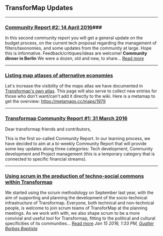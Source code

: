 ## **TransforMap Updates** ##

-----------------------------
### **[Community Report #2: 14 April 2016](https://discourse.transformap.co/t/community-report-2-14-april-2016/1026/1)**###

In this second community report you will get a general update on the budget process, on the current tech proposal regarding the management of filters/taxonomies, and some updates from the community at large. Hope this is informative. Feedback/critiques/ideas are welcome! 
**Community dinner in Berlin**
We were a dozen, old and new, to share... [Read more](https://discourse.transformap.co/t/community-report-2-14-april-2016/1026/1)

---
### **[Listing map atlases of alternative economies](https://discourse.transformap.co/t/listing-all-atlases-of-maps/1012)** ###

Let's increase the visibility of the maps atlas we have documented in [Transformap's own atlas](http://mmm.3oe.de/wiki/Category:Meta). This page will also serve to collect new entries for those who don't want/can't add it directly to the wiki.
Here is a metamap to get the overview: https://metamaps.cc/maps/1979

---
### **[Transformap Community Report #1: 31 March 2016](https://discourse.transformap.co/t/community-report-1-31st-march-2016/1011)** ###

Dear transformap friends and contributors,

This is the first so-called Community Report. In our learning process, we have decided to aim at a bi-weekly Community Report that will provide some key updates along three categories: Tech development, Community development and Project management (this is a temporary category that is connected to specific financial streams).

---

###  **[Using scrum in the production of techno-social commons within Transformap](https://discourse.transformap.co/t/using-scrum-in-the-production-of-techno-social-commons-within-transformap/861)** ###

We started using the scrum methodology on September last year, with the aim of supporting and planning the development of the socio-technical infrastructure of Transformap. Everyone, both technical and non-technical people, is welcome to join scrum teams of TransforMap at the planning meetings. As we work with with, we also shape scrum to be a more convivial and useful tool for Transformap, fitting to the political and cultural specificities of its communities... [Read more](https://discourse.transformap.co/t/using-scrum-in-the-production-of-techno-social-commons-within-transformap/861)
*Jan 15 2016, 1:33 PM, [Gualter Barbas Baptista](https://discourse.transformap.co/users/gandhiano/activity)*
